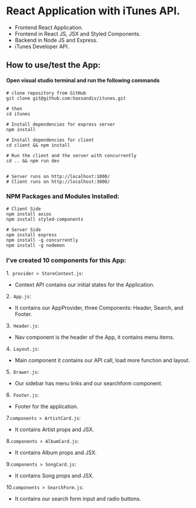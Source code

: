 # React Application with iTunes API.

* Frontend React Application.
* Frontend in React JS, JSX and Styled Components.
* Backend in Node JS and Express.
* iTunes Developer API.

## How to use/test the App:
#### Open visual studio terminal and run the following commands
```
# clone repository from GitHub
git clone git@github.com:hassandiv/itunes.git             

# then
cd itunes

# Install dependencies for express server
npm install

# Install dependencies for client
cd client && npm install

# Run the client and the server with concurrently
cd .. && npm run dev


# Server runs on http://localhost:1000/ 
# Client runs on http://localhost:3000/
```

### NPM Packages and Modules Installed:

```
# Client Side
npm install axios
npm install styled-components

# Server Side
npm install express
npm install -g concurrently
npm install -g nodemon
```

### I've created 10 components for this App:

1.``` provider > StoreContext.js```: 
* Context API contains our initial states for the Application.

2.``` App.js```: 
* It contains our AppProvider, three Components: Header, Search, and Footer.

3.``` Header.js```: 
* Nav component is the header of the App, it contains menu items.

4.``` Layout.js```: 
* Main component it contains our API call, load more function and layout.

5.``` Drawer.js```: 
* Our sidebar has menu links and our searchform component.

6.``` Footer.js```: 
* Footer for the application.

7.```components > ArtistCard.js```: 
* It contains Artist props and JSX. 

8.```components > AlbumCard.js```: 
* It contains Album props and JSX. 

9.```components > SongCard.js```: 
* It contains Song props and JSX. 

10.```components > SearchForm.js```: 
* It contains our search form input and radio buttons. 